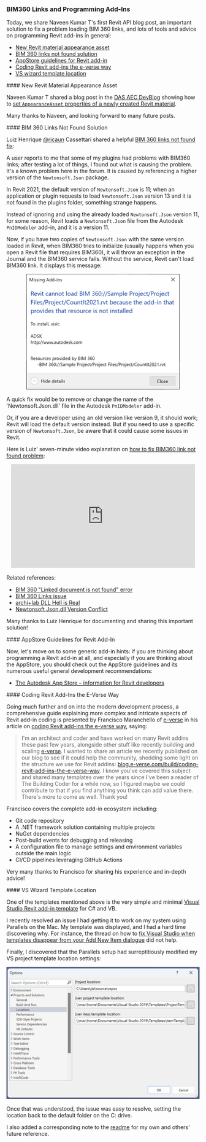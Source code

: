 <head>
<meta http-equiv="Content-Type" content="text/html; charset=utf-8">
<link rel="stylesheet" type="text/css" href="bc.css">
<script src="https://cdn.rawgit.com/google/code-prettify/master/loader/run_prettify.js" type="text/javascript"></script>
</head>

<!---

- Setting AppearanceAsset properties of newly created Revit Material
  https://adndevblog.typepad.com/aec/2022/10/setting-appearanceasset-properties-of-newly-created-revit-material.html

- BIM 360 Links Not Found - Fix
  https://forums.autodesk.com/t5/revit-api-forum/bim-360-links-not-found-fix/td-p/11463147

- programming an add-in?
  thinking about the AppStore?
  check out the AppStore guidelines and many useful general development recommendations
  [The Autodesk App Store &ndash; information for Revit developers](https://www.autodesk.com/developer-network/app-store/revit)

- vs templates
  did not help: https://kwilson.io/blog/fix-visual-studio-when-templates-disappear-from-your-add-new-item-dialogue/
  a/img/vs_2019_project_template_location.png
  https://github.com/jeremytammik/VisualStudioRevitAddinWizard/releases/tag/2023.0.0.0
  added note to readme

- Coding Revit add-ins: the e-verse way
  https://blog.e-verse.com/build/coding-revit-add-ins-the-e-verse-way
  > Hi Jeremy! Nice to "meet" you. I'm an architect/coder and have worked on many Revit addins these past few years, alongside other stuff like recently building and scaling e-verse (https://e-verse.com/). I wanted to share an article we recently published on our blog to see if it could help the community, shedding some light on the structure we use for Revit addins: https://blog.e-verse.com/build/coding-revit-add-ins-the-e-verse-way. I know you've covered this subject and shared many templates over the years since I've been a reader of The Building Coder for a while now, so I figured maybe we could contribute to that if you find anything you think can add value there. There's more to come as well. Thank you!

 twitter:

 in the #RevitAPI @AutodeskForge @AutodeskRevit #bim #DynamoBim #ForgeDevCon 

&ndash; 
...

linkedin:

#bim #DynamoBim #ForgeDevCon #Revit #API #IFC #SDK #AI #VisualStudio #Autodesk #AEC #adsk

the [Revit API discussion forum](http://forums.autodesk.com/t5/revit-api-forum/bd-p/160) thread

<center>
<img src="img/" alt="" title="" width="600" height=""/>
<p style="font-size: 80%; font-style:italic"></p>
</center>

<pre class="code">
</pre>

-->

### BIM360 Links and Programming Add-Ins

Today, we share Naveen Kumar T's first Revit API blog post, an important solution to fix a problem loading BIM 360 links, and lots of tools and advice on programming Revit add-ins in general:

- [New Revit material appearance asset](#2)
- [BIM 360 links not found solution](#3)
- [AppStore guidelines for Revit add-in](#4)
- [Coding Revit add-ins the e-verse way](#5)
- [VS wizard template location](#6)

####<a name="2"></a> New Revit Material Appearance Asset

Naveen Kumar T shared a blog post in
the [DAS AEC DevBlog](https://adndevblog.typepad.com/aec) showing
how to [set `AppearanceAsset` properties of a newly created Revit material](https://adndevblog.typepad.com/aec/2022/10/setting-appearanceasset-properties-of-newly-created-revit-material.html).

Many thanks to Naveen, and looking forward to many future posts.

####<a name="3"></a> BIM 360 Links Not Found Solution 

Luiz Henrique [@ricaun](https://github.com/ricaun) Cassettari shared a helpful 
[BIM 360 links not found fix](https://forums.autodesk.com/t5/revit-api-forum/bim-360-links-not-found-fix/td-p/11463147):

A user reports to me that some of my plugins had problems with BIM360 links; after testing a lot of things, I found out what is causing the problem. It's a known problem here in the forum. It is caused by referencing a higher version of the `Newtonsoft.Json` package.

In Revit 2021, the default version of `Newtonsoft.Json` is 11; when an application or plugin requests to load `Newtonsoft.Json` version 13 and it is not found in the plugins folder, something strange happens.

Instead of ignoring and using the already loaded `Newtonsoft.Json` version 11, for some reason, Revit loads a `Newtonsoft.Json` file from the Autodesk `PnIDModeler` add-in, and it is a version 11.

Now, if you have two copies of `Newtonsoft.Json` with the same version loaded in Revit, when BIM360 tries to initialize (usually happens when you open a Revit file that requires BIM360), it will throw an exception in the Journal and the BIM360 service fails. Without the service, Revit can't load BIM360 link. It displays this message:

<center>
<img src="img/ricaun_bim360_link_cannot_load.png" alt="Cannot load BIM360 link" title="Cannot load BIM360 link" width="400"/> <!-- 802 x 603 -->
</center>

A quick fix would be to remove or change the name of the 'Newtonsoft.Json.dll' file in the Autodesk `PnIDModeler` add-in.

Or, if you are a developer using an old version like version 9, it should work; Revit will load the default version instead. But if you need to use a specific version of `Newtonsoft.Json`, be aware that it could cause some issues in Revit.

Here is Luiz' seven-minute video explanation 
on [how to fix BIM360 link not found problem](https://youtu.be/gNnZZjbBVlU):

<center>
<iframe width="480" height="270" src="https://www.youtube.com/embed/gNnZZjbBVlU" title="YouTube video player" frameborder="0" allow="accelerometer; autoplay; clipboard-write; encrypted-media; gyroscope; picture-in-picture" allowfullscreen></iframe>
</center>

Related references:

- [BIM 360 "Linked document is not found" error](https://forums.autodesk.com/t5/revit-api-forum/bim-360-quot-linked-document-is-not-found-quot-error/m-p/10638072)
- [BIM 360 Links issue](https://forums.autodesk.com/t5/revit-api-forum/bim-360-links-issue/m-p/10536461)
- [archi+lab DLL Hell is Real](https://archi-lab.net/dll-hell-is-real/)
- [Newtonsoft Json.dll Version Conflict](https://thebuildingcoder.typepad.com/blog/2022/02/getting-started-once-again.html#6)

Many thanks to Luiz Henrique for documenting and sharing this important solution!

####<a name="4"></a> AppStore Guidelines for Revit Add-In

Now, let's move on to some generic add-in hints:
if you are thinking about programming a Revit add-in at all, and especially if you are thinking about the AppStore, you should check out the AppStore guidelines and its numerous useful general development recommendations:

- [The Autodesk App Store &ndash; information for Revit developers](https://www.autodesk.com/developer-network/app-store/revit)

####<a name="5"></a> Coding Revit Add-Ins the E-Verse Way

Going much further and on into the modern development process, a comprehensive guide explaining more complex and intricate aspects of Revit add-in coding is presented by
Francisco Maranchello of [e-verse](https://e-verse.com) in his article
on [coding Revit add-ins the e-verse way](https://blog.e-verse.com/build/coding-revit-add-ins-the-e-verse-way), saying:

> I'm an architect and coder and have worked on many Revit addins these past few years, alongside other stuff like recently building and scaling [e-verse](https://e-verse.com/).
I wanted to share an article we recently published on our blog to see if it could help the community, shedding some light on the structure we use for Revit addins:
[blog.e-verse.com/build/coding-revit-add-ins-the-e-verse-way](https://blog.e-verse.com/build/coding-revit-add-ins-the-e-verse-way).
I know you've covered this subject and shared many templates over the years since I've been a reader of The Building Coder for a while now, so I figured maybe we could contribute to that if you find anything you think can add value there.
There's more to come as well.
Thank you!

Francisco covers the complete add-in ecosystem including:

- Git code repository
- A .NET framework solution containing multiple projects
- NuGet dependencies
- Post-build events for debugging and releasing 
- A configuration file to manage settings and environment variables outside the main logic
- CI/CD pipelines leveraging GitHub Actions

Very many thanks to Francisco for sharing his experience and in-depth advice!

####<a name="6"></a> VS Wizard Template Location

One of the templates mentioned above is the very simple and minimal
[Visual Studio Revit add-in template](https://github.com/jeremytammik/VisualStudioRevitAddinWizard) for
C# and VB.

I recently resolved an issue I had getting it to work on my system using Parallels on the Mac.
My template was displayed, and I had a hard time discovering why.
For instance, the thread
on how to [fix Visual Studio when templates disappear from your Add New Item dialogue](https://kwilson.io/blog/fix-visual-studio-when-templates-disappear-from-your-add-new-item-dialogue) did
not help.

Finally, I discovered that the Parallels setup had surreptitiously modified my VS project template location settings:

<center>
<img src="img/vs_2019_project_template_location.png" alt="Visual Studio project template location" title="Visual Studio project template location" width="600"/> <!-- 1276 x 870 -->
</center>

Once that was understood, the issue was easy to resolve, setting the location back to the default folder on the C: drive.

I also added a corresponding note to the [readme](https://github.com/jeremytammik/VisualStudioRevitAddinWizard#user-project-template-location) for
my own and others' future reference.
